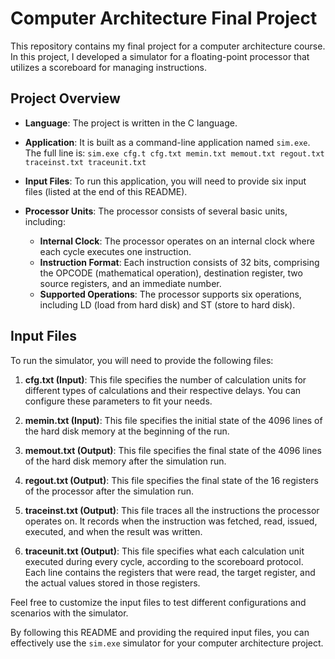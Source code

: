 # Computer Architecture Final Project

This repository contains my final project for a computer architecture course. In this project, I developed a simulator for a floating-point processor that utilizes a scoreboard for managing instructions.

## Project Overview

- **Language**: The project is written in the C language.
- **Application**: It is built as a command-line application named `sim.exe`. The full line is: `sim.exe cfg.t cfg.txt memin.txt memout.txt regout.txt traceinst.txt traceunit.txt`
- **Input Files**: To run this application, you will need to provide six input files (listed at the end of this README).
- **Processor Units**: The processor consists of several basic units, including:

  - **Internal Clock**: The processor operates on an internal clock where each cycle executes one instruction.
  - **Instruction Format**: Each instruction consists of 32 bits, comprising the OPCODE (mathematical operation), destination register, two source registers, and an immediate number.
  - **Supported Operations**: The processor supports six operations, including LD (load from hard disk) and ST (store to hard disk).

## Input Files

To run the simulator, you will need to provide the following files:

1. **cfg.txt (Input)**: This file specifies the number of calculation units for different types of calculations and their respective delays. You can configure these parameters to fit your needs.

2. **memin.txt (Input)**: This file specifies the initial state of the 4096 lines of the hard disk memory at the beginning of the run.

3. **memout.txt (Output)**: This file specifies the final state of the 4096 lines of the hard disk memory after the simulation run.

4. **regout.txt (Output)**: This file specifies the final state of the 16 registers of the processor after the simulation run.

5. **traceinst.txt (Output)**: This file traces all the instructions the processor operates on. It records when the instruction was fetched, read, issued, executed, and when the result was written.

6. **traceunit.txt (Output)**: This file specifies what each calculation unit executed during every cycle, according to the scoreboard protocol. Each line contains the registers that were read, the target register, and the actual values stored in those registers.

Feel free to customize the input files to test different configurations and scenarios with the simulator.

By following this README and providing the required input files, you can effectively use the `sim.exe` simulator for your computer architecture project.
